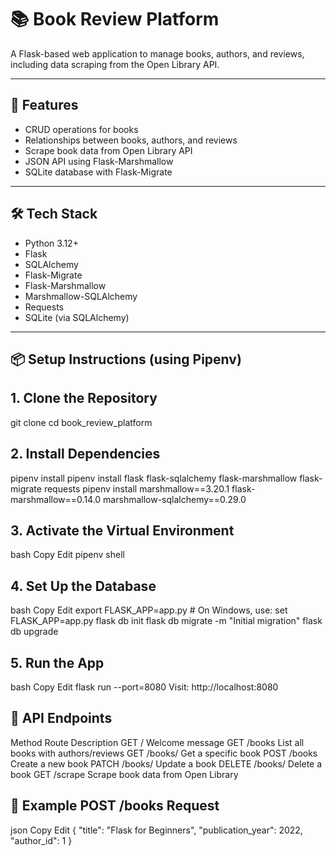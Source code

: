 # 📚 Book Review Platform

A Flask-based web application to manage books, authors, and reviews, including data scraping from the Open Library API.

---

## 🚀 Features

- CRUD operations for books
- Relationships between books, authors, and reviews
- Scrape book data from Open Library API
- JSON API using Flask-Marshmallow
- SQLite database with Flask-Migrate

---

## 🛠️ Tech Stack

- Python 3.12+
- Flask
- SQLAlchemy
- Flask-Migrate
- Flask-Marshmallow
- Marshmallow-SQLAlchemy
- Requests
- SQLite (via SQLAlchemy)

---

## 📦 Setup Instructions (using Pipenv)

## 1. Clone the Repository
  git clone <your-repo-url>
  cd book_review_platform


## 2. Install Dependencies
  pipenv install
  pipenv install flask flask-sqlalchemy flask-marshmallow flask-migrate requests
  pipenv install marshmallow==3.20.1 flask-marshmallow==0.14.0 marshmallow-sqlalchemy==0.29.0


## 3. Activate the Virtual Environment
  bash
  Copy
  Edit
  pipenv shell

## 4. Set Up the Database
  bash
  Copy
  Edit
  export FLASK_APP=app.py  # On Windows, use: set FLASK_APP=app.py
  flask db init
  flask db migrate -m "Initial migration"
  flask db upgrade

## 5. Run the App
  bash
  Copy
  Edit
  flask run --port=8080
  Visit: http://localhost:8080

## 📘 API Endpoints
  Method	Route	Description
  GET	/	Welcome message
  GET	/books	List all books with authors/reviews
  GET	/books/<id>	Get a specific book
  POST	/books	Create a new book
  PATCH	/books/<id>	Update a book
  DELETE	/books/<id>	Delete a book
  GET	/scrape	Scrape book data from Open Library

## 📝 Example POST /books Request
json
Copy
Edit
{
  "title": "Flask for Beginners",
  "publication_year": 2022,
  "author_id": 1
}
